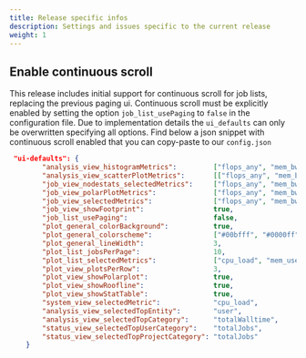 ```yaml
---
title: Release specific infos
description: Settings and issues specific to the current release
weight: 1
---
```

## Enable continuous scroll

This release includes initial support for continuous scroll for job lists,
replacing the previous paging ui. Continuous scroll must be explicitly enabled
by setting the option `job_list_usePaging` to `false` in the configuration file.
Due to implementation details the `ui_defaults` can only be overwritten
specifying all options.
Find below a json snippet with continuous scroll enabled that you can copy-paste
to our `config.json`

``` json
 "ui-defaults": {
        "analysis_view_histogramMetrics":         ["flops_any", "mem_bw", "mem_used"],
        "analysis_view_scatterPlotMetrics":       [["flops_any", "mem_bw"], ["flops_any", "cpu_load"], ["cpu_load", "mem_bw"]],
        "job_view_nodestats_selectedMetrics":     ["flops_any", "mem_bw", "mem_used"],
        "job_view_polarPlotMetrics":              ["flops_any", "mem_bw", "mem_used"],
        "job_view_selectedMetrics":               ["flops_any", "mem_bw", "mem_used"],
        "job_view_showFootprint":                 true,
        "job_list_usePaging":                     false,
        "plot_general_colorBackground":           true,
        "plot_general_colorscheme":               ["#00bfff", "#0000ff", "#ff00ff", "#ff0000", "#ff8000", "#ffff00", "#80ff00"],
        "plot_general_lineWidth":                 3,
        "plot_list_jobsPerPage":                  10,
        "plot_list_selectedMetrics":              ["cpu_load", "mem_used", "flops_any", "mem_bw"],
        "plot_view_plotsPerRow":                  3,
        "plot_view_showPolarplot":                true,
        "plot_view_showRoofline":                 true,
        "plot_view_showStatTable":                true,
        "system_view_selectedMetric":             "cpu_load",
        "analysis_view_selectedTopEntity":        "user",
        "analysis_view_selectedTopCategory":      "totalWalltime",
        "status_view_selectedTopUserCategory":    "totalJobs",
        "status_view_selectedTopProjectCategory": "totalJobs"
    }
```
